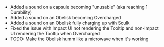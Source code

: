  - Added a sound on a capsule becoming "unusable" (aka reaching 1 Durability)
 - Added a sound on an Obelisk becoming Overcharged
 - Added a sound on an Obelisk fully charging up with Sculk
 - Fixed the issue with Impact UI not rendering the Tooltip and non-Impact UI rendering the Tooltip when Overcharged
 - TODO: Make the Obelisk humm like a microwave when it's working